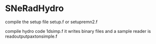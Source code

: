 # SNeRadHydro

compile the setup file
setup.f or setupremn2.f

compile hydro code
1dsimp.f
it writes binary files and a sample reader is
readoutputpaxtonsimple.f



